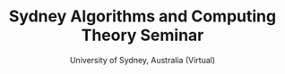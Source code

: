 ---
layout: post

title: Sydney Algorithms and Computing Theory Seminar
title_short: SACT Seminar
year: 2022
subtitle: University of Sydney, Australia (Virtual)
description: Presenter and Attendee
info: https://sydneyalgorithms.wordpress.com/seminars/
tags: [Events, Presenter, Attendee, Talks]
---